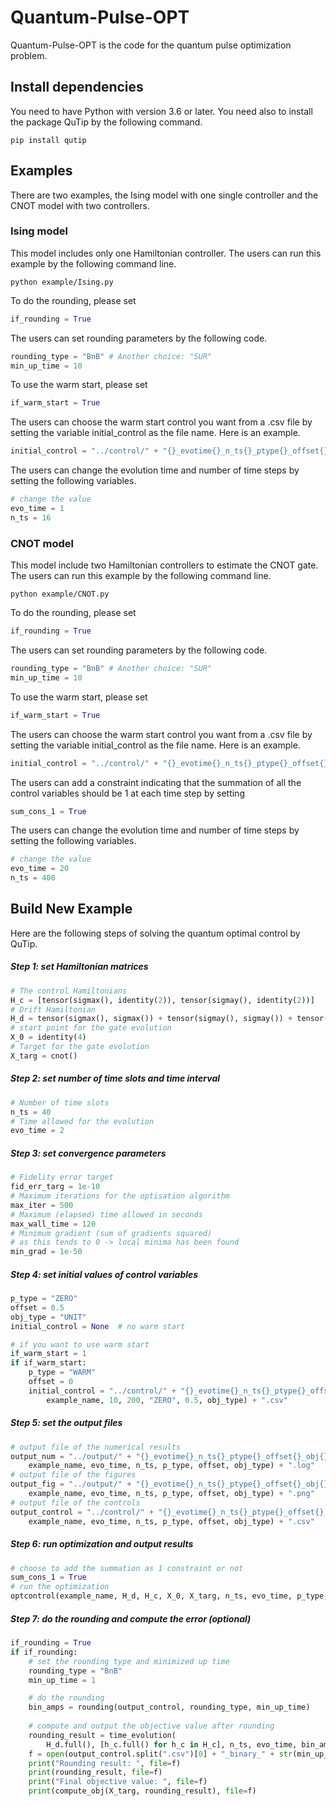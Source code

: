 # Quantum-Pulse-OPT
Quantum-Pulse-OPT is the code for the quantum pulse optimization problem. 

## Install dependencies

You need to have Python with version 3.6 or later. You need also to install the package QuTip by the following command. 

```
pip install qutip
```

## Examples

There are two examples, the Ising model with one single controller and the CNOT model with two controllers. 

### Ising model

This model includes only one Hamiltonian controller. The users can run this example by the following command line. 

```
python example/Ising.py
```

To do the rounding, please set 

```python
if_rounding = True
```

The users can set rounding parameters by the following code. 

```python
rounding_type = "BnB" # Another choice: "SUR"
min_up_time = 10
```

To use the warm start, please set

```python
if_warm_start = True
```

The users can choose the warm start control you want from a .csv file by setting the variable initial_control as the file name. Here is an example. 

```python
initial_control = "../control/" + "{}_evotime{}_n_ts{}_ptype{}_offset{}_obj{}".format(example_name, 1, 16, "ZERO", 0.5, obj_type) + ".csv"
```

The users can change the evolution time and number of time steps by setting the following variables. 

```python
# change the value 
evo_time = 1
n_ts = 16
```

### CNOT model

This model include two Hamiltonian controllers to estimate the CNOT gate. The users can run this example by the following command line. 

```
python example/CNOT.py
```

To do the rounding, please set 

```python
if_rounding = True
```

The users can set rounding parameters by the following code. 

```python
rounding_type = "BnB" # Another choice: "SUR"
min_up_time = 10
```

To use the warm start, please set

```python
if_warm_start = True
```

The users can choose the warm start control you want from a .csv file by setting the variable initial_control as the file name. Here is an example. 

```python
initial_control = "../control/" + "{}_evotime{}_n_ts{}_ptype{}_offset{}_obj{}".format(example_name, 10, 200, "ZERO", 0.5, obj_type) + ".csv"
```

The users can add a constraint indicating that the summation of all the control variables should be 1 at each time step by setting 

```python
sum_cons_1 = True
```

The users can change the evolution time and number of time steps by setting the following variables. 

```python
# change the value 
evo_time = 20
n_ts = 400
```

## Build New Example

Here are the following steps of solving the quantum optimal control by QuTip. 

##### Step 1: set Hamiltonian matrices

```python
# The control Hamiltonians
H_c = [tensor(sigmax(), identity(2)), tensor(sigmay(), identity(2))]
# Drift Hamiltonian
H_d = tensor(sigmax(), sigmax()) + tensor(sigmay(), sigmay()) + tensor(sigmaz(), sigmaz())
# start point for the gate evolution
X_0 = identity(4)
# Target for the gate evolution
X_targ = cnot()
```

##### Step 2: set number of time slots and time interval

```python
# Number of time slots
n_ts = 40
# Time allowed for the evolution
evo_time = 2
```

##### Step 3: set convergence parameters

```python
# Fidelity error target
fid_err_targ = 1e-10
# Maximum iterations for the optisation algorithm
max_iter = 500
# Maximum (elapsed) time allowed in seconds
max_wall_time = 120
# Minimum gradient (sum of gradients squared)
# as this tends to 0 -> local minima has been found
min_grad = 1e-50
```

##### Step 4: set initial values of control variables

```python
p_type = "ZERO"
offset = 0.5
obj_type = "UNIT"
initial_control = None  # no warm start

# if you want to use warm start
if_warm_start = 1
if if_warm_start:
    p_type = "WARM"
    offset = 0
    initial_control = "../control/" + "{}_evotime{}_n_ts{}_ptype{}_offset{}_obj{}".format(
        example_name, 10, 200, "ZERO", 0.5, obj_type) + ".csv"
```

##### Step 5: set the output files

```python
# output file of the numerical results
output_num = "../output/" + "{}_evotime{}_n_ts{}_ptype{}_offset{}_obj{}".format(
    example_name, evo_time, n_ts, p_type, offset, obj_type) + ".log"
# output file of the figures
output_fig = "../output/" + "{}_evotime{}_n_ts{}_ptype{}_offset{}_obj{}".format(
    example_name, evo_time, n_ts, p_type, offset, obj_type) + ".png"
# output file of the controls
output_control = "../control/" + "{}_evotime{}_n_ts{}_ptype{}_offset{}_obj{}".format(
    example_name, evo_time, n_ts, p_type, offset, obj_type) + ".csv"
```

##### Step 6: run optimization and output results

```python
# choose to add the summation as 1 constraint or not
sum_cons_1 = True
# run the optimization
optcontrol(example_name, H_d, H_c, X_0, X_targ, n_ts, evo_time, p_type, initial_control, output_num, output_fig, output_control, sum_cons_1, fid_err_targ, max_iter, max_wall_time, min_grad, offset)
```

##### Step 7: do the rounding and compute the error (optional)

```python
if_rounding = True
if if_rounding:
    # set the rounding type and minimized up time
    rounding_type = "BnB"
    min_up_time = 1

    # do the rounding
    bin_amps = rounding(output_control, rounding_type, min_up_time)
	
    # compute and output the objective value after rounding
    rounding_result = time_evolution(
        H_d.full(), [h_c.full() for h_c in H_c], n_ts, evo_time, bin_amps.T, X_0.full(), sum_cons_1)
    f = open(output_control.split(".csv")[0] + "_binary_" + str(min_up_time) + ".log", "w+")
    print("Rounding result: ", file=f)
    print(rounding_result, file=f)
    print("Final objective value: ", file=f)
    print(compute_obj(X_targ, rounding_result), file=f)
```


